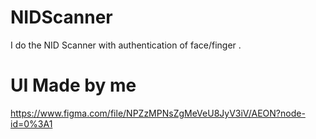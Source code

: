 # NIDScanner
I do the NID Scanner with authentication of face/finger .
# UI Made by me
https://www.figma.com/file/NPZzMPNsZgMeVeU8JyV3iV/AEON?node-id=0%3A1
